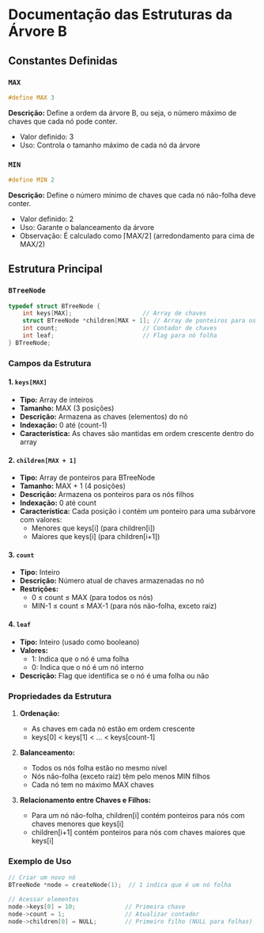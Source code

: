 # Documentação das Estruturas da Árvore B

## Constantes Definidas

### `MAX`
```c
#define MAX 3
```
**Descrição:** Define a ordem da árvore B, ou seja, o número máximo de chaves que cada nó pode conter.
- Valor definido: 3
- Uso: Controla o tamanho máximo de cada nó da árvore

### `MIN`
```c
#define MIN 2
```
**Descrição:** Define o número mínimo de chaves que cada nó não-folha deve conter.
- Valor definido: 2
- Uso: Garante o balanceamento da árvore
- Observação: É calculado como ⌈MAX/2⌉ (arredondamento para cima de MAX/2)

## Estrutura Principal

### `BTreeNode`
```c
typedef struct BTreeNode {
    int keys[MAX];                    // Array de chaves
    struct BTreeNode *children[MAX + 1]; // Array de ponteiros para os filhos
    int count;                        // Contador de chaves
    int leaf;                         // Flag para nó folha
} BTreeNode;
```

### Campos da Estrutura

#### 1. `keys[MAX]`
- **Tipo:** Array de inteiros
- **Tamanho:** MAX (3 posições)
- **Descrição:** Armazena as chaves (elementos) do nó
- **Indexação:** 0 até (count-1)
- **Característica:** As chaves são mantidas em ordem crescente dentro do array

#### 2. `children[MAX + 1]`
- **Tipo:** Array de ponteiros para BTreeNode
- **Tamanho:** MAX + 1 (4 posições)
- **Descrição:** Armazena os ponteiros para os nós filhos
- **Indexação:** 0 até count
- **Característica:** Cada posição i contém um ponteiro para uma subárvore com valores:
  - Menores que keys[i] (para children[i])
  - Maiores que keys[i] (para children[i+1])

#### 3. `count`
- **Tipo:** Inteiro
- **Descrição:** Número atual de chaves armazenadas no nó
- **Restrições:**
  - 0 ≤ count ≤ MAX (para todos os nós)
  - MIN-1 ≤ count ≤ MAX-1 (para nós não-folha, exceto raiz)

#### 4. `leaf`
- **Tipo:** Inteiro (usado como booleano)
- **Valores:**
  - 1: Indica que o nó é uma folha
  - 0: Indica que o nó é um nó interno
- **Descrição:** Flag que identifica se o nó é uma folha ou não

### Propriedades da Estrutura

1. **Ordenação:**
   - As chaves em cada nó estão em ordem crescente
   - keys[0] < keys[1] < ... < keys[count-1]

2. **Balanceamento:**
   - Todos os nós folha estão no mesmo nível
   - Nós não-folha (exceto raiz) têm pelo menos MIN filhos
   - Cada nó tem no máximo MAX chaves

3. **Relacionamento entre Chaves e Filhos:**
   - Para um nó não-folha, children[i] contém ponteiros para nós com chaves menores que keys[i]
   - children[i+1] contém ponteiros para nós com chaves maiores que keys[i]

### Exemplo de Uso

```c
// Criar um novo nó
BTreeNode *node = createNode(1);  // 1 indica que é um nó folha

// Acessar elementos
node->keys[0] = 10;              // Primeira chave
node->count = 1;                 // Atualizar contador
node->children[0] = NULL;        // Primeiro filho (NULL para folhas)
```